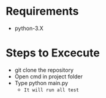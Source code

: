 # Requirements

* python-3.X

# Steps to Excecute


* git clone the repository
* Open cmd in project folder
* Type python main.py
    * ```It will run all test```
